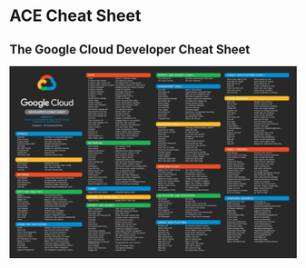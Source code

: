 # ACE Cheat Sheet
## The Google Cloud Developer Cheat Sheet
<a target="_blank" href="gcpdev.png"><img border="1" alt="Google Cloud Developer's Cheat Sheet Poster Image" src="gcpdev.png"></a>
